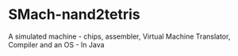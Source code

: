 # SMach-nand2tetris
A simulated machine - chips, assembler, Virtual Machine Translator, Compiler and an OS - In Java 
